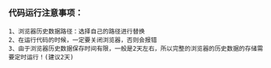 ### 代码运行注意事项：

```
1、浏览器历史数据路径：选择自己的路径进行替换
2、在运行代码的时候，一定要关闭浏览器，否则会报错
3、由于浏览器历史数据保存时间有限，一般是2天左右，所以完整的浏览器的历史数据的存储需要定时运行！(建议2天)
```

